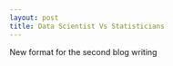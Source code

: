```yaml
---
layout: post
title: Data Scientist Vs Statisticians
---  
```

New format for the second blog writing
